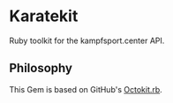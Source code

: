 # Karatekit

Ruby toolkit for the kampfsport.center API.

## Philosophy

This Gem is based on GitHub's [Octokit.rb](https://github.com/octokit/octokit.rb).
